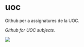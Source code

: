 # uoc
Github per a assignatures de la UOC. 

_Github for UOC subjects._

![](https://komarev.com/ghpvc/?username=jaogso&color=fb3251)
